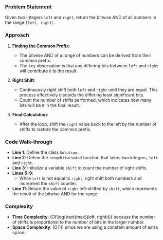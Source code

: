### Problem Statement
Given two integers `left` and `right`, return the bitwise AND of all numbers in the range `[left, right]`.

### Approach
1. **Finding the Common Prefix**:
   - The bitwise AND of a range of numbers can be derived from their common prefix.
   - The key observation is that any differing bits between `left` and `right` will contribute `0` to the result.

2. **Right Shift**:
   - Continuously right shift both `left` and `right` until they are equal. This process effectively discards the differing least significant bits.
   - Count the number of shifts performed, which indicates how many bits will be `0` in the final result.

3. **Final Calculation**:
   - After the loop, shift the `right` value back to the left by the number of shifts to restore the common prefix.

### Code Walk-through
- **Line 1**: Define the class `Solution`.
- **Line 2**: Define the `rangeBitwiseAnd` function that takes two integers, `left` and `right`.
- **Line 3**: Initialize a variable `shift` to count the number of right shifts.
- **Lines 5-9**: 
  - While `left` is not equal to `right`, right shift both numbers and increment the `shift` counter.
- **Line 11**: Return the value of `right` left-shifted by `shift`, which represents the result of the bitwise AND for the range.

### Complexity
- **Time Complexity**: \(O(\log(\text{max}(left, right)))\) because the number of shifts is proportional to the number of bits in the larger number.
- **Space Complexity**: \(O(1)\) since we are using a constant amount of extra space.
